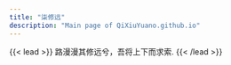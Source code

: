 ```yaml
---
title: "柒修远"
description: "Main page of QiXiuYuano.github.io"
---
```


{{< lead >}} 路漫漫其修远兮，吾将上下而求索. {{< /lead >}}




